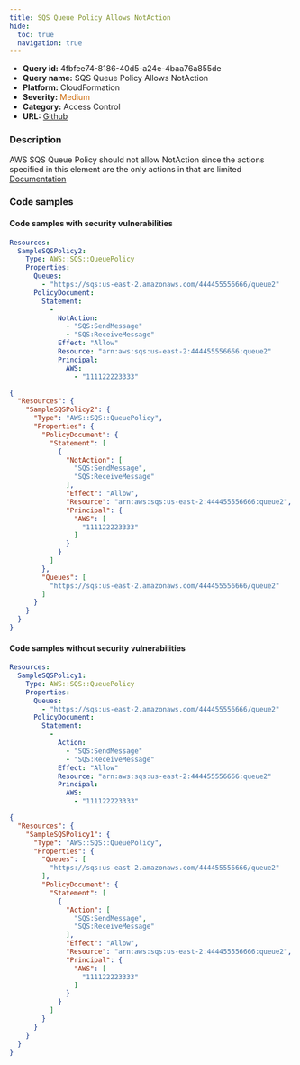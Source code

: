 ```yaml
---
title: SQS Queue Policy Allows NotAction
hide:
  toc: true
  navigation: true
---
```


<style>
  .highlight .hll {
    background-color: #ff171742;
  }
  .md-content {
    max-width: 1100px;
    margin: 0 auto;
  }
</style>

-   **Query id:** 4fbfee74-8186-40d5-a24e-4baa76a855de
-   **Query name:** SQS Queue Policy Allows NotAction
-   **Platform:** CloudFormation
-   **Severity:** <span style="color:#C60">Medium</span>
-   **Category:** Access Control
-   **URL:** [Github](https://github.com/Checkmarx/kics/tree/master/assets/queries/cloudFormation/aws/sqs_queue_policy_allows_not_action)

### Description
AWS SQS Queue Policy should not allow NotAction since the actions specified in this element are the only actions in that are limited<br>
[Documentation](https://docs.aws.amazon.com/IAM/latest/UserGuide/reference_policies_elements_notaction.html)

### Code samples
#### Code samples with security vulnerabilities
```yaml title="Positive test num. 1 - yaml file" hl_lines="7"
Resources:
  SampleSQSPolicy2:
    Type: AWS::SQS::QueuePolicy
    Properties:
      Queues:
        - "https://sqs:us-east-2.amazonaws.com/444455556666/queue2"
      PolicyDocument:
        Statement:
          -
            NotAction:
              - "SQS:SendMessage"
              - "SQS:ReceiveMessage"
            Effect: "Allow"
            Resource: "arn:aws:sqs:us-east-2:444455556666:queue2"
            Principal:
              AWS:
                - "111122223333"
```
```json title="Positive test num. 2 - json file" hl_lines="6"
{
  "Resources": {
    "SampleSQSPolicy2": {
      "Type": "AWS::SQS::QueuePolicy",
      "Properties": {
        "PolicyDocument": {
          "Statement": [
            {
              "NotAction": [
                "SQS:SendMessage",
                "SQS:ReceiveMessage"
              ],
              "Effect": "Allow",
              "Resource": "arn:aws:sqs:us-east-2:444455556666:queue2",
              "Principal": {
                "AWS": [
                  "111122223333"
                ]
              }
            }
          ]
        },
        "Queues": [
          "https://sqs:us-east-2.amazonaws.com/444455556666/queue2"
        ]
      }
    }
  }
}

```


#### Code samples without security vulnerabilities
```yaml title="Negative test num. 1 - yaml file"
Resources:
  SampleSQSPolicy1:
    Type: AWS::SQS::QueuePolicy
    Properties:
      Queues:
        - "https://sqs:us-east-2.amazonaws.com/444455556666/queue2"
      PolicyDocument:
        Statement:
          -
            Action:
              - "SQS:SendMessage"
              - "SQS:ReceiveMessage"
            Effect: "Allow"
            Resource: "arn:aws:sqs:us-east-2:444455556666:queue2"
            Principal:
              AWS:
                - "111122223333"
```
```json title="Negative test num. 2 - json file"
{
  "Resources": {
    "SampleSQSPolicy1": {
      "Type": "AWS::SQS::QueuePolicy",
      "Properties": {
        "Queues": [
          "https://sqs:us-east-2.amazonaws.com/444455556666/queue2"
        ],
        "PolicyDocument": {
          "Statement": [
            {
              "Action": [
                "SQS:SendMessage",
                "SQS:ReceiveMessage"
              ],
              "Effect": "Allow",
              "Resource": "arn:aws:sqs:us-east-2:444455556666:queue2",
              "Principal": {
                "AWS": [
                  "111122223333"
                ]
              }
            }
          ]
        }
      }
    }
  }
}

```
